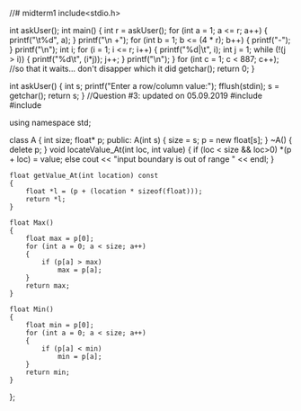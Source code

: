 //# midterm1
include<stdio.h>

int askUser();
int main()
{
	int r = askUser();
	for (int a = 1; a <= r; a++)
	{
		printf("\t%d", a);
	}
	printf("\n +");
	for (int b = 1; b <= (4 * r); b++)
	{
		printf("-");
	}
	printf("\n");
	int i;
	for (i = 1; i <= r; i++)
	{
		printf("%d|\t", i);
		int j = 1;
		while (!(j > i))
		{
			printf("%d\t", (i*j));
			j++;
		}
		printf("\n");
	}
	for (int c = 1; c < 887; c++); //so that it waits... don't disapper which it did
	getchar();
	return 0;
}

int askUser()
{
	int s; 
	printf("Enter a row/column value:");
	fflush(stdin);
	s = getchar();
	return s;
}
//Question #3: updated on 05.09.2019
#include<string>
#include<iostream>

using namespace std;

class A
{
	int size;
	float* p;
public:
	A(int s)
	{
		size = s;
		p = new float[s];
	}
	~A()
	{
		delete p;
	}
	void locateValue_At(int loc, int value)
	{
		if (loc < size && loc>0)
			*(p + loc) = value;
		else
			cout << "input boundary is out of range " << endl;
	}

	float getValue_At(int location) const
	{
		float *l = (p + (location * sizeof(float)));
		return *l;
	}

	float Max()
	{
		float max = p[0];
		for (int a = 0; a < size; a++)
		{
			if (p[a] > max)
				max = p[a];
		}
		return max;
	}

	float Min()
	{
		float min = p[0];
		for (int a = 0; a < size; a++)
		{
			if (p[a] < min)
				min = p[a];
		}
		return min;
	}

};

